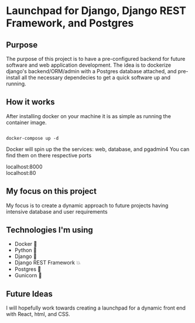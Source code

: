 # Launchpad for Django, Django REST Framework, and Postgres
## Purpose
The purpose of this project is to have a pre-configured backend for future software and web application development.
The idea is to dockerize django's backend/ORM/admin with a Postgres database attached, and pre-install all the necessary
dependecies to get a quick software up and running.

## How it works
After installing docker on your machine it is as simple as running the container image.

```

docker-compose up -d
```

Docker will spin up the the services: web, database, and pgadmin4
You can find them on there respective ports

localhost:8000\
localhost:80

## My focus on this project
My focus is to create a dynamic approach to future projects having intensive database and user requirements

## Technologies I'm using
- Docker :whale:
- Python :snake:
- Django :newspaper:
- Django REST Framework :boom:
- Postgres :elephant:
- Gunicorn :unicorn:

## Future Ideas
I will hopefully work towards creating a launchpad for a dynamic front end with React, html, and CSS.
